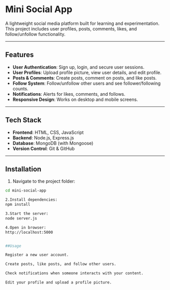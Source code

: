 # Mini Social App

A lightweight social media platform built for learning and experimentation.  
This project includes user profiles, posts, comments, likes, and follow/unfollow functionality.

---

## Features

- **User Authentication**: Sign up, login, and secure user sessions.
- **User Profiles**: Upload profile picture, view user details, and edit profile.
- **Posts & Comments**: Create posts, comment on posts, and like posts.
- **Follow System**: Follow/unfollow other users and see follower/following counts.
- **Notifications**: Alerts for likes, comments, and follows.
- **Responsive Design**: Works on desktop and mobile screens.

---

## Tech Stack

- **Frontend**: HTML, CSS, JavaScript
- **Backend**: Node.js, Express.js
- **Database**: MongoDB (with Mongoose)
- **Version Control**: Git & GitHub

---

## Installation

1. Navigate to the project folder:
```bash
cd mini-social-app

2.Install dependencies:
npm install

3.Start the server:
node server.js

4.Open in browser:
http://localhost:5000


##Usage

Register a new user account.

Create posts, like posts, and follow other users.

Check notifications when someone interacts with your content.

Edit your profile and upload a profile picture.

